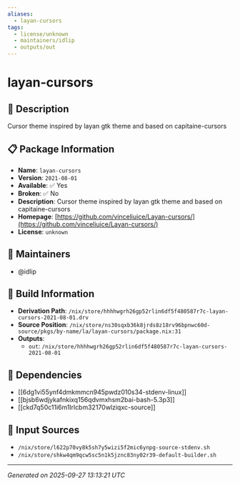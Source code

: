 ```yaml
---
aliases:
  - layan-cursors
tags:
  - license/unknown
  - maintainers/idlip
  - outputs/out
---
```


# layan-cursors

## 📝 Description

Cursor theme inspired by layan gtk theme and based on capitaine-cursors

## 📋 Package Information

- **Name**: `layan-cursors`
- **Version**: `2021-08-01`
- **Available**: ✅ Yes
- **Broken**: ✅ No
- **Description**: Cursor theme inspired by layan gtk theme and based on capitaine-cursors
- **Homepage**: [https://github.com/vinceliuice/Layan-cursors/](https://github.com/vinceliuice/Layan-cursors/)
- **License**: `unknown`
## 👥 Maintainers

- @idlip


## 🔧 Build Information

- **Derivation Path**: `/nix/store/hhhhwgrh26gp52rlin6df5f480587r7c-layan-cursors-2021-08-01.drv`
- **Source Position**: `/nix/store/ns30sqxb36k8jrds8z18rv96bpnwc60d-source/pkgs/by-name/la/layan-cursors/package.nix:31`
- **Outputs**:
  - `out`:  `/nix/store/hhhhwgrh26gp52rlin6df5f480587r7c-layan-cursors-2021-08-01`

## 🔗 Dependencies

- [[6dg1vi55ynf4dmkmmcn945pwdz010s34-stdenv-linux]]
- [[bjsb6wdjykafnkixq156qdvmxhsm2bai-bash-5.3p3]]
- [[ckd7q50c11i6m1lrlcbm32170wlziqxc-source]]

## 📁 Input Sources

- `/nix/store/l622p70vy8k5sh7y5wizi5f2mic6ynpg-source-stdenv.sh`
- `/nix/store/shkw4qm9qcw5sc5n1k5jznc83ny02r39-default-builder.sh`

---
*Generated on 2025-09-27 13:13:21 UTC*
